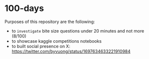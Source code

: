 # 100-days

Purposes of this repository are the following:

- to `investigate` bite size questions under 20 minutes and not more (8/100)
- to showcase kaggle competitions notebooks
- to built social presence on X: https://twitter.com/byvuong/status/1697634633221910984
